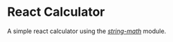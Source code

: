 # React Calculator 

A simple react calculator using the *[string-math](https://www.npmjs.com/package/string-math)* module. 
